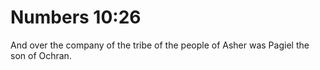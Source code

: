 # Numbers 10:26

And over the company of the tribe of the people of Asher was Pagiel the son of Ochran.
